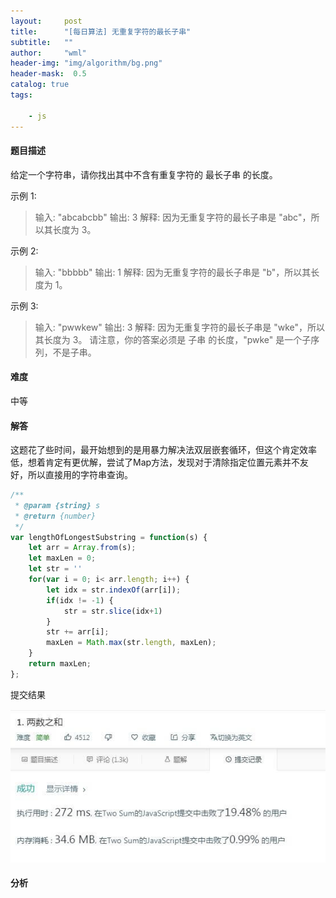 ```yaml
---
layout:     post
title:      "[每日算法] 无重复字符的最长子串"
subtitle:   ""
author:     "wml"
header-img: "img/algorithm/bg.png"
header-mask:  0.5
catalog: true
tags:

    - js
---
```


#### 题目描述

给定一个字符串，请你找出其中不含有重复字符的 最长子串 的长度。

示例 1:

> 输入: "abcabcbb"
> 输出: 3
> 解释: 因为无重复字符的最长子串是 "abc"，所以其长度为 3。

示例 2:

> 输入: "bbbbb"
> 输出: 1
> 解释: 因为无重复字符的最长子串是 "b"，所以其长度为 1。

示例 3:

> 输入: "pwwkew"
> 输出: 3
> 解释: 因为无重复字符的最长子串是 "wke"，所以其长度为 3。
> 请注意，你的答案必须是 子串 的长度，"pwke" 是一个子序列，不是子串。

#### 难度

中等

#### 解答

这题花了些时间，最开始想到的是用暴力解决法双层嵌套循环，但这个肯定效率低，想着肯定有更优解，尝试了Map方法，发现对于清除指定位置元素并不友好，所以直接用的字符串查询。

```js
/**
 * @param {string} s
 * @return {number}
 */
var lengthOfLongestSubstring = function(s) {
    let arr = Array.from(s);
    let maxLen = 0;
    let str = ''
    for(var i = 0; i< arr.length; i++) {
        let idx = str.indexOf(arr[i]);
        if(idx != -1) {
            str = str.slice(idx+1)  
        }
        str += arr[i];
        maxLen = Math.max(str.length, maxLen);
    }
    return maxLen;
};
```

提交结果

![1](/img/algorithm/1.jpg)

#### 分析